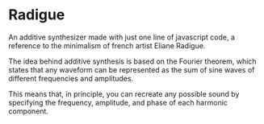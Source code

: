 # Radigue

An additive synthesizer made with just one line of javascript code, a reference to the minimalism of french artist Eliane Radigue.

The idea behind additive synthesis is based on the Fourier theorem, which states that any waveform can be represented as the sum of sine waves of different frequencies and amplitudes.

This means that, in principle, you can recreate any possible sound by specifying the frequency, amplitude, and phase of each harmonic component.
